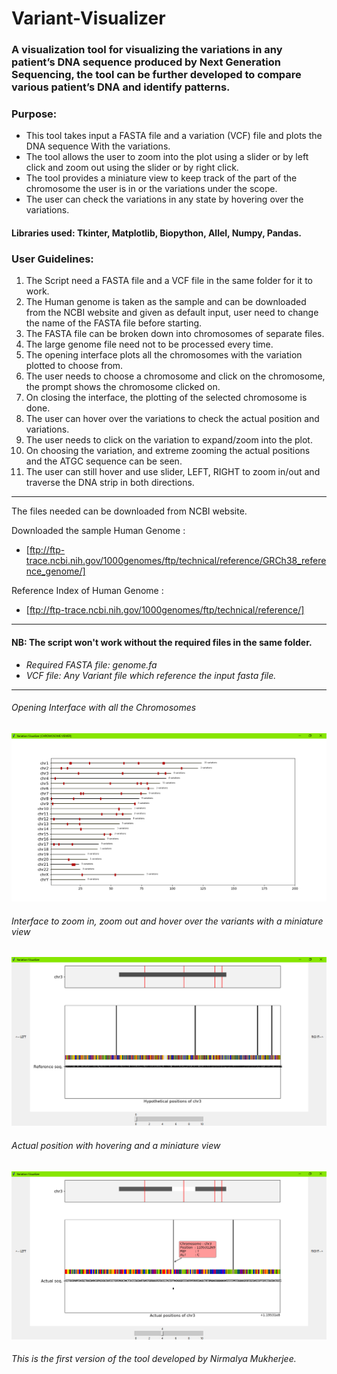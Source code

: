 # Variant-Visualizer
### A visualization tool for visualizing the variations in any patient’s DNA sequence produced by Next Generation Sequencing, the tool can be further developed to compare various patient’s DNA and identify patterns.

### Purpose:
* This tool takes input a FASTA file and a variation (VCF) file and plots the DNA sequence With the variations.
* The tool allows the user to zoom into the plot using a slider or by left click and zoom out using the slider or by right click.
* The tool provides a miniature view to keep track of the part of the chromosome the user is in or the variations under the scope.
* The user can check the variations in any state by hovering over the variations.

#### Libraries used: Tkinter, Matplotlib, Biopython, Allel, Numpy, Pandas.

### User Guidelines:
1. The Script need a FASTA file and a VCF file in the same folder for it to work.
2. The Human genome is taken as the sample and can be downloaded from the NCBI website and given as default input, 
   user need to change the name of the FASTA file before starting.
3. The FASTA file can be broken down into chromosomes of separate files.
4. The large genome file need not to be processed every time.
5. The opening interface plots all the chromosomes with the variation plotted to choose from.
6. The user needs to choose a chromosome and click on the chromosome, the prompt shows the chromosome clicked on.
7. On closing the interface, the plotting of the selected chromosome is done.
8. The user can hover over the variations to check the actual position and variations.
9. The user needs to click on the variation to expand/zoom into the plot.
10. On choosing the variation, and extreme zooming the actual positions and the ATGC sequence can be seen.
11. The user can still hover and use slider, LEFT, RIGHT to zoom in/out and traverse the DNA strip in both directions.
---

The files needed can be downloaded from NCBI website.

Downloaded the sample Human Genome : 

* [ftp://ftp-trace.ncbi.nih.gov/1000genomes/ftp/technical/reference/GRCh38_reference_genome/]

Reference Index of Human Genome : 
* [ftp://ftp-trace.ncbi.nih.gov/1000genomes/ftp/technical/reference/]

---
#### NB: The script won't work without the required files in the same folder.
* _Required FASTA file: genome.fa_
* _VCF file: Any Variant file which reference the input fasta file._
---

###### Opening Interface with all the Chromosomes
![Chromosome Interface](https://github.com/nirmalya-mukherjee/Variant-Visualizer/blob/master/pics/chromosome%20interface.png)

###### Interface to zoom in, zoom out and hover over the variants with a miniature view
![Interface](https://github.com/nirmalya-mukherjee/Variant-Visualizer/blob/master/pics/Hypo%201.png)

###### Actual position with hovering and a miniature view
![Interface Actual positions](https://github.com/nirmalya-mukherjee/Variant-Visualizer/blob/master/pics/Actual%20position%201.png)

###### This is the first version of the tool developed by Nirmalya Mukherjee.

